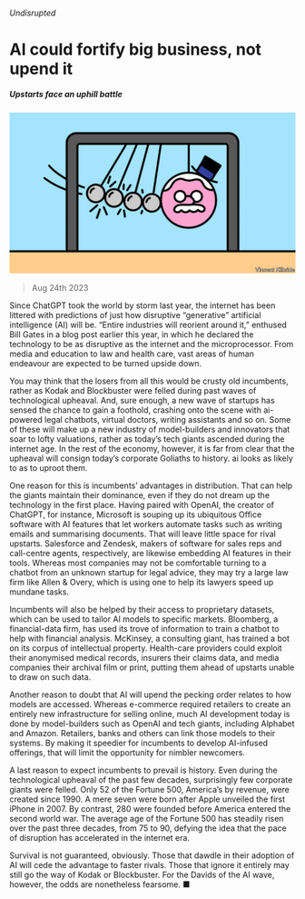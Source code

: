 ###### Undisrupted

# AI could fortify big business, not upend it 

##### Upstarts face an uphill battle 

![image](images/20230826_LDD002.jpg) 

> Aug 24th 2023 

Since ChatGPT took the world by storm last year, the internet has been littered with predictions of just how disruptive “generative” artificial intelligence (AI) will be. “Entire industries will reorient around it,” enthused Bill Gates in a blog post earlier this year, in which he declared the technology to be as disruptive as the internet and the microprocessor. From media and education to law and health care, vast areas of human endeavour are expected to be turned upside down. 

You may think that the losers from all this would be crusty old incumbents, rather as Kodak and Blockbuster were felled during past waves of technological upheaval. And, sure enough, a new wave of startups has sensed the chance to gain a foothold, crashing onto the scene with ai-powered legal chatbots, virtual doctors, writing assistants and so on. Some of these will make up a new industry of model-builders and innovators that soar to lofty valuations, rather as today’s tech giants ascended during the internet age. In the rest of the economy, however, it is far from clear that the upheaval will consign today’s corporate Goliaths to history. ai looks as likely to  as to uproot them. 

One reason for this is incumbents’ advantages in distribution. That can help the giants maintain their dominance, even if they do not dream up the technology in the first place. Having paired with OpenAI, the creator of ChatGPT, for instance, Microsoft is souping up its ubiquitous Office software with AI features that let workers automate tasks such as writing emails and summarising documents. That will leave little space for rival upstarts. Salesforce and Zendesk, makers of software for sales reps and call-centre agents, respectively, are likewise embedding AI features in their tools. Whereas most companies may not be comfortable turning to a chatbot from an unknown startup for legal advice, they may try a large law firm like Allen &amp; Overy, which is using one to help its lawyers speed up mundane tasks.

Incumbents will also be helped by their access to proprietary datasets, which can be used to tailor AI models to specific markets. Bloomberg, a financial-data firm, has used its trove of information to train a chatbot to help with financial analysis. McKinsey, a consulting giant, has trained a bot on its corpus of intellectual property. Health-care providers could exploit their anonymised medical records, insurers their claims data, and media companies their archival film or print, putting them ahead of upstarts unable to draw on such data.

Another reason to doubt that AI will upend the pecking order relates to how models are accessed. Whereas e-commerce required retailers to create an entirely new infrastructure for selling online, much AI development today is done by model-builders such as OpenAI and tech giants, including Alphabet and Amazon. Retailers, banks and others can link those models to their systems. By making it speedier for incumbents to develop AI-infused offerings, that will limit the opportunity for nimbler newcomers.

A last reason to expect incumbents to prevail is history. Even during the technological upheaval of the past few decades, surprisingly few corporate giants were felled. Only 52 of the Fortune 500, America’s  by revenue, were created since 1990. A mere seven were born after Apple unveiled the first iPhone in 2007. By contrast, 280 were founded before America entered the second world war. The average age of the Fortune 500 has steadily risen over the past three decades, from 75 to 90, defying the idea that the pace of disruption has accelerated in the internet era.

Survival is not guaranteed, obviously. Those that dawdle in their adoption of AI will cede the advantage to faster rivals. Those that ignore it entirely may still go the way of Kodak or Blockbuster. For the Davids of the AI wave, however, the odds are nonetheless fearsome. ■

